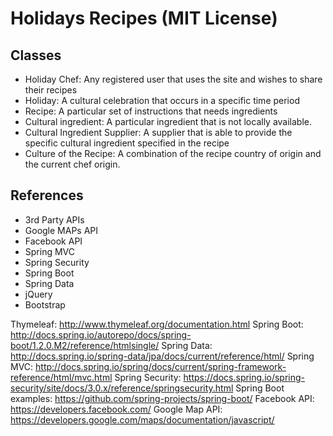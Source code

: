 # Holidays Recipes (MIT License)

## Classes

* Holiday Chef: Any registered user that uses the site and wishes to share their recipes
* Holiday: A cultural celebration that occurs in a specific time period
* Recipe: A particular set of instructions that needs ingredients
* Cultural ingredient: A particular ingredient that is not locally available.
* Cultural Ingredient Supplier: A supplier that is able to provide the specific cultural ingredient specified in the recipe
* Culture of the Recipe: A combination of the recipe country of origin and the current chef origin.

## References
* 3rd Party APIs
* Google MAPs API
* Facebook API
* Spring MVC
* Spring Security
* Spring Boot
* Spring Data
* jQuery
* Bootstrap

Thymeleaf: http://www.thymeleaf.org/documentation.html
Spring Boot: http://docs.spring.io/autorepo/docs/spring-boot/1.2.0.M2/reference/htmlsingle/
Spring Data: http://docs.spring.io/spring-data/jpa/docs/current/reference/html/
Spring MVC: http://docs.spring.io/spring/docs/current/spring-framework-reference/html/mvc.html
Spring Security: https://docs.spring.io/spring-security/site/docs/3.0.x/reference/springsecurity.html
Spring Boot examples: https://github.com/spring-projects/spring-boot/
Facebook API:
https://developers.facebook.com/
Google Map API:
https://developers.google.com/maps/documentation/javascript/